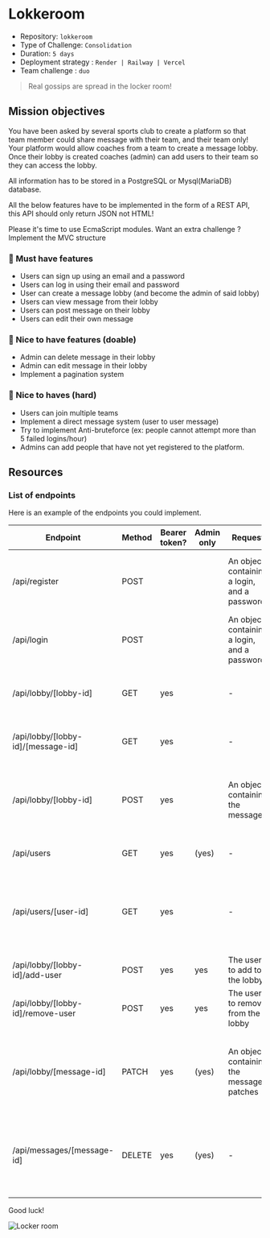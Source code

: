 # Lokkeroom

-   Repository: `lokkeroom`
-   Type of Challenge: `Consolidation`
-   Duration: `5 days`
-   Deployment strategy : `Render | Railway | Vercel `
-   Team challenge : `duo`

> Real gossips are spread in the locker room!

## Mission objectives

You have been asked by several sports club to create a platform so that team member could share message with their team, and their team only! Your platform would allow coaches from a team to create a message lobby. Once their lobby is created coaches (admin) can add users to their team so they can access the lobby.

All information has to be stored in a PostgreSQL or Mysql(MariaDB) database.

All the below features have to be implemented in the form of a REST API, this API should only return JSON not HTML!

Please it's time to use EcmaScript modules.
Want an extra challenge ? Implement the MVC structure

### 🌱 Must have features

-   Users can sign up using an email and a password
-   Users can log in using their email and password
-   User can create a message lobby (and become the admin of said lobby)
-   Users can view message from their lobby
-   Users can post message on their lobby
-   Users can edit their own message

### 🌼 Nice to have features (doable)

-   Admin can delete message in their lobby
-   Admin can edit message in their lobby
-   Implement a pagination system

### 🌳 Nice to haves (hard)

-   Users can join multiple teams
-   Implement a direct message system (user to user message)
-   Try to implement Anti-bruteforce (ex: people cannot attempt more than 5 failed logins/hour)
-   Admins can add people that have not yet registered to the platform.

## Resources

### List of endpoints

Here is an example of the endpoints you could implement.

| Endpoint                           | Method | Bearer token? | Admin only | Request                                      | Response                                                                                                 |
| ---------------------------------- | ------ | ------------- | ---------- | -------------------------------------------- | -------------------------------------------------------------------------------------------------------- |
| /api/register                      | POST   |               |            | An object containing a login, and a password | A message stating the user has been created (or the approriate error, if any)                            |
| /api/login                         | POST   |               |            | An object containing a login, and a password | A JSON Web Token/session ID (or the approriate error, if any)                                            |
| /api/lobby/[lobby-id]              | GET    | yes           |            | -                                            | An array containing all the message from the lobby                                                       |
| /api/lobby/[lobby-id]/[message-id] | GET    | yes           |            | -                                            | A single message object from the lobby                                                                   |
| /api/lobby/[lobby-id]              | POST   | yes           |            | An object containing the message             | A message stating the message has been posted (or the approriate error, if any)                          |
| /api/users                         | GET    | yes           | (yes)      | -                                            | All the users from the same lobby                                                                        |
| /api/users/[user-id]               | GET    | yes           |            | -                                            | A single user. If the user is not an admin, can only get details from people that are in the same lobby. |
| /api/lobby/[lobby-id]/add-user     | POST   | yes           | yes        | The user to add to the lobby                 | Add an user to a lobby                                                                                   |
| /api/lobby/[lobby-id]/remove-user  | POST   | yes           | yes        | The user to remove from the lobby            | Removes an user from the lobby                                                                           |
| /api/lobby/[message-id]            | PATCH  | yes           | (yes)      | An object containing the message patches     | Edit a message. Users can only edit their own messages, unless they are admins.                          |
| /api/messages/[message-id]         | DELETE | yes           | (yes)      | -                                            | Delete a message. Users can only edit their own messages, unless they are admins.                        |

Good luck!

![Locker room](./locker-room.gif)